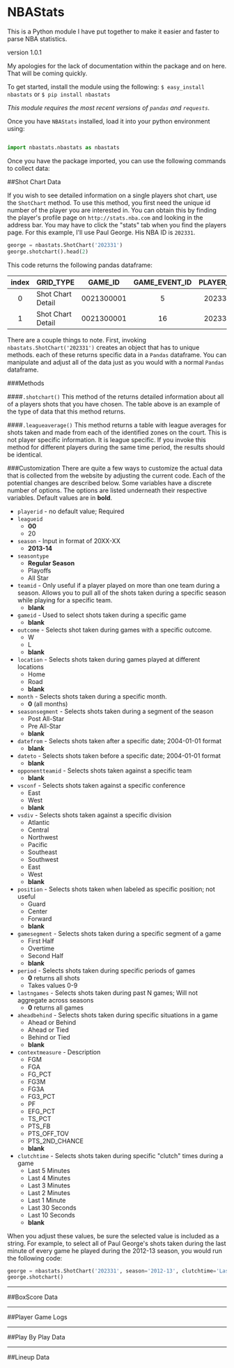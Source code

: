 NBAStats
===

This is a Python module I have put together to make it easier and faster to parse NBA statistics. 

version 1.0.1

My apologies for the lack of documentation within the package and on here.  That will be coming quickly.

To get started, install the module using the following:
```$ easy_install nbastats```
or 
```$ pip install nbastats```

*This module requires the most recent versions of `pandas` and `requests`.*

Once you have `NBAStats` installed, load it into your python environment using:

```python

import nbastats.nbastats as nbastats
```

Once you have the package imported, you can use the following commands to collect data:

##Shot Chart Data

If you wish to see detailed information on a single players shot chart, use the `ShotChart` method. To use this method, you first need the unique id number of the player you are interested in. You can obtain this by finding the player's profile page on `http://stats.nba.com` and looking in the address bar. You may have to click the "stats" tab when you find the players page. For this example, I'll use Paul George. His NBA ID is `202331`.
```python
george = nbastats.ShotChart('202331')
george.shotchart().head(2)
```
This code returns the following pandas dataframe: 

| index | GRID_TYPE	| GAME_ID | GAME_EVENT_ID | PLAYER_ID | PLAYER_NAME | TEAM_ID | TEAM_NAME | PERIOD | MINUTES_REMAINING | SECONDS_REMAINING | EVENT_TYPE | ACTION_TYPE | SHOT_TYPE | SHOT_ZONE_BASIC | SHOT_ZONE_AREA | SHOT_ZONE_RANGE | SHOT_DISTANCE | LOC_X | LOC_Y | SHOT_ATTEMPTED_FLAG | SHOT_MADE_FLAG |
| :----: | ---- | ---- | :----: | :----: | :----: | ---- | ---- | ---- | ---- | ---- | ---- | ---- | ---- | ---- | ---- | ---- | ---- | ---- | ---- | ---- | ---- |
| 0	| Shot Chart Detail	| 0021300001 | 5 |  202331 | Paul George | 1610612754 | Indiana Pacers | 1 | 11 | 30 | Made Shot | Pullup Jump shot | 2PT Field Goal | Mid-Range | Right Side Center(RC) | 16-24 ft. | 19 | 105 | 164 | 1 | 1 |
| 1	  | Shot Chart Detail | 0021300001 | 16 | 202331 | Paul George | 1610612754 | Indiana Pacers	| 1	| 10 | 11 | Made Shot | Layup Shot | 2PT Field Goal | Restricted Area | Center(C) | Less Than 8 ft. | 1 | -10 | 3 | 1 | 1 |

There are a couple things to note. First, invoking `nbastats.ShotChart('202331')` creates an object that has to unique methods. each of these returns specific data in a `Pandas` dataframe. You can manipulate and adjust all of the data just as you would with a normal `Pandas` dataframe.

###Methods

####`.shotchart()`
This method of the returns detailed information about all of a players shots that you have chosen. The table above is an example of the type of data that this method returns.

####`.leagueaverage()`
This method returns a table with league averages for shots taken and made from each of the identified zones on the court. This is not player specific information. It is league specific. If you invoke this method for different players during the same time period, the results should be identical.

###Customization
There are quite a few ways to customize the actual data that is collected from the website by adjusting the current code. Each of the potential changes are described below. Some variables have a discrete number of options. The options are listed underneath their respective variables. Default values are in **bold**.

* `playerid` - no default value; Required
* `leagueid`
	* **00**
	* 20
* `season` - Input in format of 20XX-XX
	* **2013-14**
* `seasontype`
	* **Regular Season**
	* Playoffs
	* All Star
* `teamid` - Only useful if a player played on more than one team during a season. Allows you to pull all of the shots taken during a specific season while playing for a specific team. 
	* **blank**
* `gameid` - Used to select shots taken during a specific game
	* **blank**
* `outcome` - Selects shot taken during games with a specific outcome. 
	* W
	* L
	* **blank**
* `location` - Selects shots taken during games played at different locations
	* Home
	* Road
	* **blank**
* `month` - Selects shots taken during a specific month. 
	* **0** (all months)
* `seasonsegment` - Selects shots taken during a segment of the season
	* Post All-Star
	* Pre All-Star
	* **blank**
* `datefrom` - Selects shots taken after a specific date; 2004-01-01 format
	* **blank**
* `dateto` - Selects shots taken before a specific date; 2004-01-01 format
	* **blank**
* `opponentteamid` - Selects shots taken against a specific team
	* **blank**
* `vsconf` - Selects shots taken against a specific conference
	* East
	* West
	* **blank**
* `vsdiv` - Selects shots taken against a specific division
	* Atlantic
	* Central
	* Northwest
	* Pacific
	* Southeast
	* Southwest
	* East
	* West
	* **blank**
* `position` - Selects shots taken when labeled as specific position; not useful
	* Guard
	* Center
	* Forward
	* **blank**
* `gamesegment` - Selects shots taken during a specific segment of a game
	* First Half
	* Overtime
	* Second Half
	* **blank**
* `period` - Selects shots taken during specific periods of games
	* **0** returns all shots
	* Takes values 0-9
* `lastngames` - Selects shots taken during past N games; Will not aggregate across seasons
	* **0** returns all games
* `aheadbehind` - Selects shots taken during specific situations in a game
	* Ahead or Behind
	* Ahead or Tied
	* Behind or Tied
	* **blank**
* `contextmeasure` - Description
	* FGM
	* FGA
	* FG_PCT
	* FG3M
	* FG3A
	* FG3_PCT
	* PF
	* EFG_PCT
	* TS_PCT
	* PTS_FB
	* PTS_OFF_TOV
	* PTS_2ND_CHANCE
	* **blank**
* `clutchtime` - Selects shots taken during specific "clutch" times during a game
	* Last 5 Minutes
	* Last 4 Minutes
	* Last 3 Minutes
	* Last 2 Minutes
	* Last 1 Minute
	* Last 30 Seconds
	* Last 10 Seconds
	* **blank**


When you adjust these values, be sure the selected value is included as a string. For example, to select all of Paul George's shots taken during the last minute of every game he played during the 2012-13 season, you would run the following code:
```python
george = nbastats.ShotChart('202331', season='2012-13', clutchtime='Last 1 Minute')
george.shotchart()
```
***
##BoxScore Data
***
##Player Game Logs
***
##Play By Play Data
***
##Lineup Data
